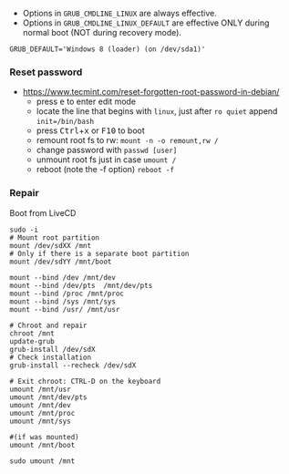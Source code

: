 * Options in `GRUB_CMDLINE_LINUX` are always effective.
* Options in `GRUB_CMDLINE_LINUX_DEFAULT` are effective ONLY during normal boot (NOT during recovery mode).


```
GRUB_DEFAULT='Windows 8 (loader) (on /dev/sda1)'
```

### Reset password

* https://www.tecmint.com/reset-forgotten-root-password-in-debian/
  * press <kbd>e</kbd> to enter edit mode
  * locate the line that begins with `linux`, just after `ro quiet` append `init=/bin/bash`
  * press <kbd>Ctrl</kbd>+<kbd>x</kbd> or <kbd>F10</kbd> to boot
  * remount root fs to rw: `mount -n -o remount,rw /`
  * change password with `passwd [user]`
  * unmount root fs just in case `umount /`
  * reboot (note the -f option) `reboot -f`

### Repair
Boot from LiveCD
```shell
sudo -i
# Mount root partition
mount /dev/sdXX /mnt
# Only if there is a separate boot partition
mount /dev/sdYY /mnt/boot

mount --bind /dev /mnt/dev
mount --bind /dev/pts  /mnt/dev/pts
mount --bind /proc /mnt/proc
mount --bind /sys /mnt/sys
mount --bind /usr/ /mnt/usr

# Chroot and repair
chroot /mnt
update-grub
grub-install /dev/sdX
# Check installation
grub-install --recheck /dev/sdX

# Exit chroot: CTRL-D on the keyboard
umount /mnt/usr
umount /mnt/dev/pts
umount /mnt/dev
umount /mnt/proc
umount /mnt/sys

#(if was mounted)
umount /mnt/boot

sudo umount /mnt
```
